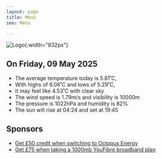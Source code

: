 ```yaml
---
layout: page
title: Menu
seo: Menu

---
```


![Logo](/images/logo.jpg){:width="832px"}

<!-- weather_marker starts -->
## On Friday, 09 May 2025

- The average temperature today is 5.81˚C,
- With highs of 6.08˚C and lows of 5.29˚C,
- It may feel like 4.53˚C with clear sky
- The wind speed is 1.79m/s and visibility is 10000m
- The pressure is 1022hPa and humidity is 82%
- The sun will rise at 04:24 and set at 19:45

<!-- weather_marker ends -->

## Sponsors

- [Get £50 credit when switching to Octopus Energy](https://bit.ly/3oD1nnS)
- [Get £75 when taking a 1000mb YouFibre broadband plan](https://aklam.io/91zWhU?)
